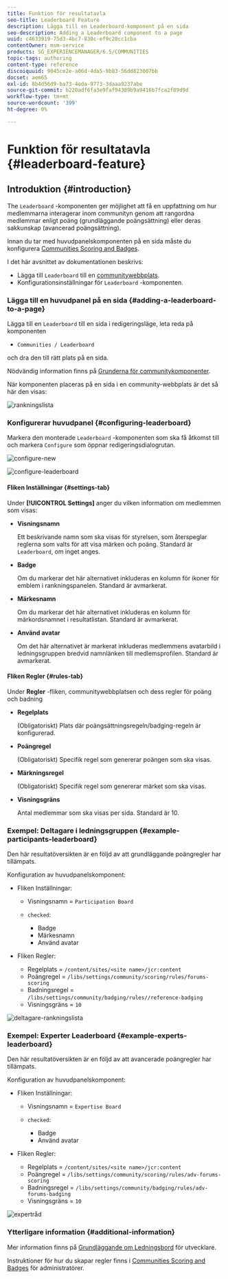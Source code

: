 ```yaml
---
title: Funktion för resultatavla
seo-title: Leaderboard Feature
description: Lägga till en Leaderboard-komponent på en sida
seo-description: Adding a Leaderboard component to a page
uuid: c4633919-75d3-4bc7-830c-ef9c28cc1cba
contentOwner: msm-service
products: SG_EXPERIENCEMANAGER/6.5/COMMUNITIES
topic-tags: authoring
content-type: reference
discoiquuid: 9045ce2e-a06d-4da5-9b83-56dd823007bb
docset: aem65
exl-id: 8b4d56d9-ba73-4eda-9773-3daaa9237abe
source-git-commit: b220adf6fa3e9faf94389b9a9416b7fca2f89d9d
workflow-type: tm+mt
source-wordcount: '399'
ht-degree: 0%

---
```


# Funktion för resultatavla {#leaderboard-feature}

## Introduktion {#introduction}

The `Leaderboard` -komponenten ger möjlighet att få en uppfattning om hur medlemmarna interagerar inom communityn genom att rangordna medlemmar enligt poäng (grundläggande poängsättning) eller deras sakkunskap (avancerad poängsättning).

Innan du tar med huvudpanelskomponenten på en sida måste du konfigurera [Communities Scoring and Badges](/help/communities/implementing-scoring.md).

I det här avsnittet av dokumentationen beskrivs:

* Lägga till `Leaderboard` till en [communitywebbplats](/help/communities/overview.md#community-sites).
* Konfigurationsinställningar för `Leaderboard` -komponenten.

### Lägga till en huvudpanel på en sida {#adding-a-leaderboard-to-a-page}

Lägga till en `Leaderboard` till en sida i redigeringsläge, leta reda på komponenten

* `Communities / Leaderboard`

och dra den till rätt plats på en sida.

Nödvändig information finns på [Grunderna för communitykomponenter](/help/communities/basics.md).

När komponenten placeras på en sida i en community-webbplats är det så här den visas:

![rankningslista](assets/leaderboard.png)

### Konfigurerar huvudpanel {#configuring-leaderboard}

Markera den monterade `Leaderboard` -komponenten som ska få åtkomst till och markera `Configure` som öppnar redigeringsdialogrutan.

![configure-new](assets/configure-new.png)

![configure-leaderboard](assets/configure-leaderboard.png)

#### Fliken Inställningar {#settings-tab}

Under **[!UICONTROL Settings]** anger du vilken information om medlemmen som visas:

* **Visningsnamn**

   Ett beskrivande namn som ska visas för styrelsen, som återspeglar reglerna som valts för att visa märken och poäng.
Standard är `Leaderboard`, om inget anges.

* **Badge**

   Om du markerar det här alternativet inkluderas en kolumn för ikoner för emblem i rankningspanelen.
Standard är avmarkerat.

* **Märkesnamn**

   Om du markerar det här alternativet inkluderas en kolumn för märkordsnamnet i resultatlistan.
Standard är avmarkerat.

* **Använd avatar**

   Om det här alternativet är markerat inkluderas medlemmens avatarbild i ledningsgruppen bredvid namnlänken till medlemsprofilen.
Standard är avmarkerat.

#### Fliken Regler {#rules-tab}

Under **Regler** -fliken, communitywebbplatsen och dess regler för poäng och badning

* **Regelplats**

   (Obligatoriskt) Plats där poängsättningsregeln/badging-regeln är konfigurerad.

* **Poängregel**

   (Obligatoriskt) Specifik regel som genererar poängen som ska visas.

* **Märkningsregel**

   (Obligatoriskt) Specifik regel som genererar märket som ska visas.

* **Visningsgräns**

   Antal medlemmar som ska visas per sida. Standard är 10.

### Exempel: Deltagare i ledningsgruppen {#example-participants-leaderboard}

Den här resultatöversikten är en följd av att grundläggande poängregler har tillämpats.

Konfiguration av huvudpanelskomponent:

* Fliken Inställningar:

   * Visningsnamn = `Participation Board`
   * `checked`:

      * Badge
      * Märkesnamn
      * Använd avatar

* Fliken Regler:

   * Regelplats = `/content/sites/<site name>/jcr:content`
   * Poängregel = `/libs/settings/community/scoring/rules/forums-scoring`
   * Badningsregel = `/libs/settings/community/badging/rules//reference-badging`
   * Visningsgräns = `10`

![deltagare-rankningslista](assets/participants-leaderboard.png)

### Exempel: Experter Leaderboard {#example-experts-leaderboard}

Den här resultatöversikten är en följd av att avancerade poängregler har tillämpats.

Konfiguration av huvudpanelskomponent:

* Fliken Inställningar:

   * Visningsnamn = `Expertise Board`
   * `checked`:

      * Badge
      * Använd avatar

* Fliken Regler:

   * Regelplats = `/content/sites/<site name>/jcr:content`
   * Poängregel = `/libs/settings/community/scoring/rules/adv-forums-scoring`
   * Badningsregel = `/libs/settings/community/badging/rules/adv-forums-badging`
   * Visningsgräns = `10`

![expertråd](assets/experts-leaderboard.png)

### Ytterligare information {#additional-information}

Mer information finns på [Grundläggande om Ledningsbord](/help/communities/leaderboard.md) för utvecklare.

Instruktioner för hur du skapar regler finns i [Communities Scoring and Badges](/help/communities/implementing-scoring.md) för administratörer.
